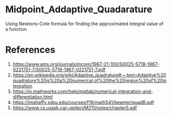 # Midpoint_Addaptive_Quadarature
Using Newtons-Cote formula for finding the approximated integral value of a function

# References
1)  https://www.ams.org/journals/mcom/1967-21-100/S0025-5718-1967-0221751-7/S0025-5718-1967-0221751-7.pdf
2)  https://en.wikipedia.org/wiki/Adaptive_quadrature#:~:text=Adaptive%20quadrature%20is%20a%20numerical,of%20the%20region%20of%20integration.
3)  https://in.mathworks.com/help/matlab/numerical-integration-and-differentiation.html
4)  https://jmahaffy.sdsu.edu/courses/f16/math541/beamer/quadB.pdf
5)  https://www.cs.usask.ca/~spiteri/M211/notes/chapter5.pdf
